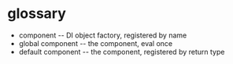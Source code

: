 # glossary

- component -- DI object factory, registered by name
- global component -- the component, eval once
- default component -- the component, registered by return type
